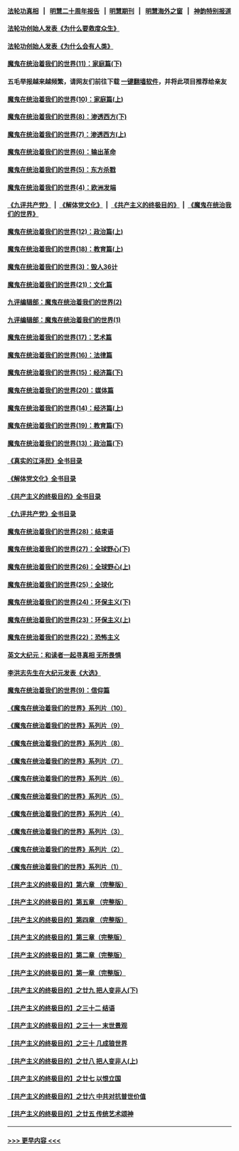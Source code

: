 #### [法轮功真相](https://github.com/gfw-breaker/truth/blob/master/README.md?t=0) &nbsp;&nbsp;|&nbsp;&nbsp; [明慧二十周年报告](https://github.com/gfw-breaker/mh-reports/blob/master/README.md?t=0) &nbsp;&nbsp;|&nbsp;&nbsp;[明慧期刊](https://github.com/gfw-breaker/mh-qikan) &nbsp;&nbsp;|&nbsp;&nbsp; [明慧海外之窗](https://github.com/gfw-breaker/mh-news/blob/master/README.md?t=0) &nbsp;&nbsp;|&nbsp;&nbsp; [神韵特别报道](https://github.com/gfw-breaker/mh-news/blob/master/shenyun.md?t=0)
#### [法轮功创始人发表《为什么要救度众生》](../pages/nsc422/n13975246.md?t=06070343) 
#### [法轮功创始人发表《为什么会有人类》](../pages/nsc422/n13912117.md?t=06070343) 
#### [魔鬼在统治着我们的世界(11)：家庭篇(下)](../pages/nsc422/n10440961.md?t=06070343) 
#### 五毛举报越来越频繁，请网友们前往下载 [一键翻墙软件](https://github.com/gfw-breaker/ssr-accounts)，并将此项目推荐给亲友
#### [魔鬼在统治着我们的世界(10)：家庭篇(上)](../pages/nsc422/n10435448.md?t=06070343) 
#### [魔鬼在统治着我们的世界(8)：渗透西方(下)](../pages/nsc422/n10429603.md?t=06070343) 
#### [魔鬼在统治着我们的世界(7)：渗透西方(上)](../pages/nsc422/n10426013.md?t=06070343) 
#### [魔鬼在统治着我们的世界(6)：输出革命](../pages/nsc422/n10421536.md?t=06070343) 
#### [魔鬼在统治着我们的世界(5)：东方杀戮](../pages/nsc422/n10417707.md?t=06070343) 
#### [魔鬼在统治着我们的世界(4)：欧洲发端](../pages/nsc422/n10414890.md?t=06070343) 
#### [《九评共产党》](https://github.com/begood0513/9ping.md/blob/master/README.md) &nbsp;|&nbsp; [《解体党文化》](../../../../jtdwh.md/blob/master/README.md)  &nbsp;|&nbsp; [《共产主义的终极目的》](../../../../gczydzjmd.md/blob/master/README.md) &nbsp;|&nbsp; [《魔鬼在统治我们的世界》](../../../../mgztzwmdsj.md/blob/master/README.md) 
#### [魔鬼在统治着我们的世界(12)：政治篇(上)](../pages/nsc422/n10444576.md?t=06070343) 
#### [魔鬼在统治着我们的世界(18)：教育篇(上)](../pages/nsc422/n10526970.md?t=06070343) 
#### [魔鬼在统治着我们的世界(3)：毁人36计](../pages/nsc422/n10411583.md?t=06070343) 
#### [魔鬼在统治着我们的世界(21)：文化篇](../pages/nsc422/n10597706.md?t=06070343) 
#### [九评编辑部：魔鬼在统治着我们的世界(2)](../pages/nsc422/n10410036.md?t=06070343) 
#### [九评编辑部：魔鬼在统治着我们的世界(1)](../pages/nsc422/n10406825.md?t=06070343) 
#### [魔鬼在统治着我们的世界(17)：艺术篇](../pages/nsc422/n10499093.md?t=06070343) 
#### [魔鬼在统治着我们的世界(16)：法律篇](../pages/nsc422/n10485969.md?t=06070343) 
#### [魔鬼在统治着我们的世界(15)：经济篇(下)](../pages/nsc422/n10469975.md?t=06070343) 
#### [魔鬼在统治着我们的世界(20)：媒体篇](../pages/nsc422/n10586579.md?t=06070343) 
#### [魔鬼在统治着我们的世界(14)：经济篇(上)](../pages/nsc422/n10457370.md?t=06070343) 
#### [魔鬼在统治着我们的世界(19)：教育篇(下)](../pages/nsc422/n10564808.md?t=06070343) 
#### [魔鬼在统治着我们的世界(13)：政治篇(下)](../pages/nsc422/n10448270.md?t=06070343) 
#### [《真实的江泽民》全书目录](../pages/nsc422/n13721399.md?t=06070343) 
#### [《解体党文化》全书目录](../pages/nsc422/n13721157.md?t=06070343) 
#### [《共产主义的终极目的》全书目录](../pages/nsc422/n13721048.md?t=06070343) 
#### [《九评共产党》全书目录](../pages/nsc422/n13708085.md?t=06070343) 
#### [魔鬼在统治着我们的世界(28)：结束语](../pages/nsc422/n10936246.md?t=06070343) 
#### [魔鬼在统治着我们的世界(27)：全球野心(下)](../pages/nsc422/n10928319.md?t=06070343) 
#### [魔鬼在统治着我们的世界(26)：全球野心(上)](../pages/nsc422/n10900318.md?t=06070343) 
#### [魔鬼在统治着我们的世界(25)：全球化](../pages/nsc422/n10788205.md?t=06070343) 
#### [魔鬼在统治着我们的世界(24)：环保主义(下)](../pages/nsc422/n10695307.md?t=06070343) 
#### [魔鬼在统治着我们的世界(23)：环保主义(上)](../pages/nsc422/n10688613.md?t=06070343) 
#### [魔鬼在统治着我们的世界(22)：恐怖主义](../pages/nsc422/n10614727.md?t=06070343) 
#### [英文大纪元：和读者一起寻真相 无所畏惧](../pages/nsc422/n12542027.md?t=06070343) 
#### [李洪志先生在大纪元发表《大选》](../pages/nsc422/n12534746.md?t=06070343) 
#### [魔鬼在统治着我们的世界(9)：信仰篇](../pages/nsc422/n10432159.md?t=06070343) 
#### [《魔鬼在统治着我们的世界》系列片（10）](../pages/nsc422/n12292670.md?t=06070343) 
#### [《魔鬼在统治着我们的世界》系列片（9）](../pages/nsc422/n12290859.md?t=06070343) 
#### [《魔鬼在统治着我们的世界》系列片（8）](../pages/nsc422/n12287445.md?t=06070343) 
#### [《魔鬼在统治着我们的世界》系列片（7）](../pages/nsc422/n12283425.md?t=06070343) 
#### [《魔鬼在统治着我们的世界》系列片（6）](../pages/nsc422/n12282314.md?t=06070343) 
#### [《魔鬼在统治着我们的世界》系列片（5）](../pages/nsc422/n12281419.md?t=06070343) 
#### [《魔鬼在统治着我们的世界》系列片（4）](../pages/nsc422/n12274024.md?t=06070343) 
#### [《魔鬼在统治着我们的世界》系列片（3）](../pages/nsc422/n12271322.md?t=06070343) 
#### [《魔鬼在统治着我们的世界》系列片（2）](../pages/nsc422/n12269049.md?t=06070343) 
#### [《魔鬼在统治着我们的世界》系列片（1）](../pages/nsc422/n12267575.md?t=06070343) 
#### [【共产主义的终极目的】第六章 （完整版）](../pages/nsc422/n11428913.md?t=06070343) 
#### [【共产主义的终极目的】第五章 （完整版）](../pages/nsc422/n11428912.md?t=06070343) 
#### [【共产主义的终极目的】第四章 （完整版）](../pages/nsc422/n11428907.md?t=06070343) 
#### [【共产主义的终极目的】第三章（完整版）](../pages/nsc422/n11428848.md?t=06070343) 
#### [【共产主义的终极目的】第二章（完整版）](../pages/nsc422/n11428831.md?t=06070343) 
#### [【共产主义的终极目的】第一章（完整版）](../pages/nsc422/n11417651.md?t=06070343) 
#### [【共产主义的终极目的】之廿九 把人变非人(下)](../pages/nsc422/n11344140.md?t=06070343) 
#### [【共产主义的终极目的】之三十二 结语](../pages/nsc422/n11360535.md?t=06070343) 
#### [【共产主义的终极目的】之三十一 末世景观](../pages/nsc422/n11351129.md?t=06070343) 
#### [【共产主义的终极目的】之三十 几成狼世界](../pages/nsc422/n11348280.md?t=06070343) 
#### [【共产主义的终极目的】之廿八 把人变非人(上)](../pages/nsc422/n11340492.md?t=06070343) 
#### [【共产主义的终极目的】之廿七 以恨立国](../pages/nsc422/n11336944.md?t=06070343) 
#### [【共产主义的终极目的】之廿六 中共对抗普世价值](../pages/nsc422/n11324785.md?t=06070343) 
#### [【共产主义的终极目的】之廿五 传统艺术颂神](../pages/nsc422/n11296396.md?t=06070343) 

----
#### [ >>> 更早内容 <<< ](../indexes/nsc422-earlier.md)
